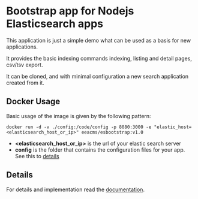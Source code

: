 # Bootstrap app for Nodejs Elasticsearch apps

This application is just a simple demo what can be used as a basis for new applications.

It provides the basic indexing commands indexing, listing and detail pages,
csv/tsv export.

It can be cloned, and with minimal configuration a new search application
created from it.

## Docker Usage

Basic usage of the image is given by the following pattern:

```
docker run -d -v ./config:/code/config -p 8080:3000 -e "elastic_host=<elasticsearch_host_or_ip>" eeacms/esbootstrap:v1.0
```

- **<elasticsearch_host_or_ip>** is the url of your elastic search server
- **config** is the folder that contains the configuration files for your app. See this to [details](/docs/Details.md#3-configuration)

## Details

For details and implementation read the [documentation](./docs/Details.md).



